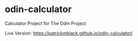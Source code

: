 # odin-calculator
Calculator Project for The Odin Project

Live Version: https://patrickmblack.github.io/odin-calculator/